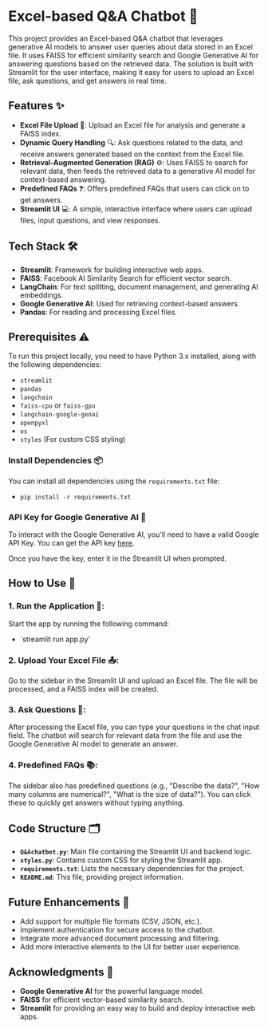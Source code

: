 # Excel-based Q&A Chatbot 🤖

This project provides an Excel-based Q&A chatbot that leverages generative AI models to answer user queries about data stored in an Excel file. It uses FAISS for efficient similarity search and Google Generative AI for answering questions based on the retrieved data. The solution is built with Streamlit for the user interface, making it easy for users to upload an Excel file, ask questions, and get answers in real time.

## Features ✨

- **Excel File Upload** 📁: Upload an Excel file for analysis and generate a FAISS index.
- **Dynamic Query Handling** 🔍: Ask questions related to the data, and receive answers generated based on the context from the Excel file.
- **Retrieval-Augmented Generation (RAG)** ⚙️: Uses FAISS to search for relevant data, then feeds the retrieved data to a generative AI model for context-based answering.
- **Predefined FAQs** ❓: Offers predefined FAQs that users can click on to get answers.
- **Streamlit UI** 💻: A simple, interactive interface where users can upload files, input questions, and view responses.

## Tech Stack 🛠️

- **Streamlit**: Framework for building interactive web apps.
- **FAISS**: Facebook AI Similarity Search for efficient vector search.
- **LangChain**: For text splitting, document management, and generating AI embeddings.
- **Google Generative AI**: Used for retrieving context-based answers.
- **Pandas**: For reading and processing Excel files.


## Prerequisites ⚠️

To run this project locally, you need to have Python 3.x installed, along with the following dependencies:

- `streamlit`
- `pandas`
- `langchain`
- `faiss-cpu` or `faiss-gpu`
- `langchain-google-genai`
- `openpyxl`
- `os`
- `styles` (For custom CSS styling)

### Install Dependencies 📦

You can install all dependencies using the `requirements.txt` file:
- `pip install -r requirements.txt`

### API Key for Google Generative AI 🔑
To interact with the Google Generative AI, you'll need to have a valid Google API Key. You can get the API key [here](https://ai.google.dev/gemini-api/docs/api-key).

Once you have the key, enter it in the Streamlit UI when prompted.

## How to Use 📝

### 1. Run the Application 🚀:
Start the app by running the following command:

- `streamlit run app.py'

### 2. Upload Your Excel File 📤:
Go to the sidebar in the Streamlit UI and upload an Excel file.
The file will be processed, and a FAISS index will be created.

### 3. Ask Questions 💬:
After processing the Excel file, you can type your questions in the chat input field.
The chatbot will search for relevant data from the file and use the Google Generative AI model to generate an answer.

### 4. Predefined FAQs 📚:
The sidebar also has predefined questions (e.g., "Describe the data?", "How many columns are numerical?", "What is the size of data?").
You can click these to quickly get answers without typing anything.

## Code Structure 🗂️

- **`Q&Achatbot.py`**: Main file containing the Streamlit UI and backend logic.
- **`styles.py`**: Contains custom CSS for styling the Streamlit app.
- **`requirements.txt`**: Lists the necessary dependencies for the project.
- **`README.md`**: This file, providing project information.

## Future Enhancements 🌱

- Add support for multiple file formats (CSV, JSON, etc.).
- Implement authentication for secure access to the chatbot.
- Integrate more advanced document processing and filtering.
- Add more interactive elements to the UI for better user experience.

## Acknowledgments 🙏

- **Google Generative AI** for the powerful language model.
- **FAISS** for efficient vector-based similarity search.
- **Streamlit** for providing an easy way to build and deploy interactive web apps.
